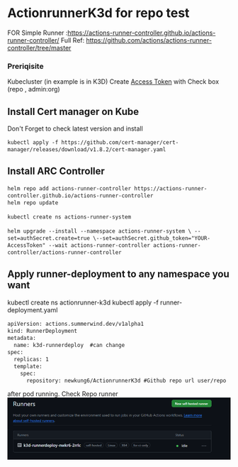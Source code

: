 # ActionrunnerK3d for repo test
FOR Simple Runner :https://actions-runner-controller.github.io/actions-runner-controller/
Full Ref: https://github.com/actions/actions-runner-controller/tree/master
### Preriqisite
Kubecluster (in example is in K3D) 
Create [Access Token](https://github.com/settings/tokens/new)
with Check box (repo , admin:org) 

## Install Cert manager on Kube
Don't Forget to check latest version and install
```
kubectl apply -f https://github.com/cert-manager/cert-manager/releases/download/v1.8.2/cert-manager.yaml
```

## Install ARC Controller
```
helm repo add actions-runner-controller https://actions-runner-controller.github.io/actions-runner-controller
helm repo update

kubectl create ns actions-runner-system

helm upgrade --install --namespace actions-runner-system \ --set=authSecret.create=true \--set=authSecret.github_token="YOUR-AccessToken" --wait actions-runner-controller actions-runner-controller/actions-runner-controller
```

## Apply runner-deployment to any namespace you want
kubectl create ns actionrunner-k3d
kubectl apply -f runner-deployment.yaml

```
apiVersion: actions.summerwind.dev/v1alpha1
kind: RunnerDeployment
metadata:
  name: k3d-runnerdeploy  #can change
spec:
  replicas: 1
  template:
    spec:
      repository: newkung6/ActionrunnerK3d #Github repo url user/repo
```

after pod running. Check Repo runner
![alt text](ImageforReadme/image.png)